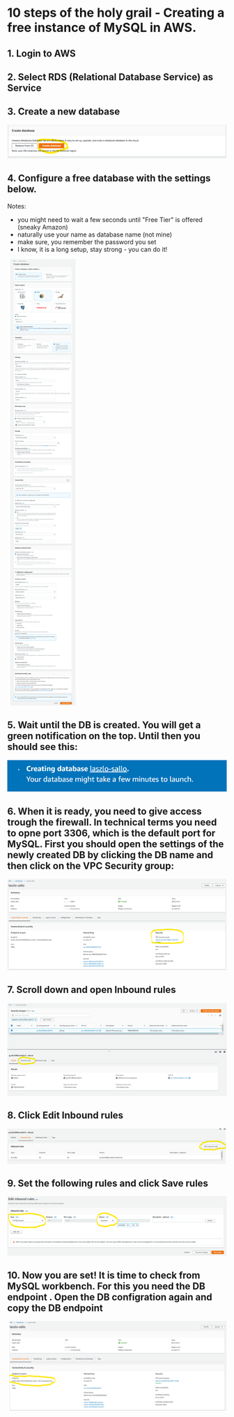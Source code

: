 # 10 steps of the holy grail - Creating a free instance of MySQL in AWS.

## 1. Login to AWS

## 2. Select RDS (Relational Database Service) as Service 

## 3. Create a new database
![alt text](0.png?raw=true)

## 4. Configure a free database with the settings below.

Notes: 
- you might need to wait a few seconds until "Free Tier" is offered (sneaky Amazon) 
- naturally use your name as database name (not mine)  
- make sure, you remember the password you set
- I know, it is a long setup, stay strong - you can do it!

![alt text](1.png?raw=true)

## 5. Wait until the DB is created. You will get a green notification on the top. Until then you should see this:

![alt text](2.png?raw=true)

## 6. When it is ready, you need to give access trough the firewall. In technical terms you need to opne port 3306, which is the default port for MySQL. First you should open the settings of the newly created DB by clicking the DB name and then click on the VPC Security group:

![alt text](3.png?raw=true)

## 7. Scroll down and open Inbound rules

![alt text](4.png?raw=true)

## 8. Click Edit Inbound rules

![alt text](5.png?raw=true)


## 9. Set the following rules and click Save rules

![alt text](6.png?raw=true)

## 10. Now you are set! It is time to check from MySQL workbench. For this you need the DB endpoint . Open the DB configration again and copy the DB endpoint

![alt text](7.png?raw=true)


